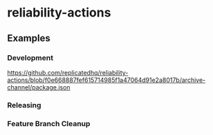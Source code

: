 # reliability-actions


## Examples

### Development

https://github.com/replicatedhq/reliability-actions/blob/f0e668887fef615714985f1a47064d91e2a8017b/archive-channel/package.json

### Releasing
### Feature Branch Cleanup